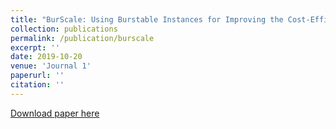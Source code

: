 ```yaml
---
title: "BurScale: Using Burstable Instances for Improving the Cost-Efficacy of Autoscaling in the Public Cloud"
collection: publications
permalink: /publication/burscale
excerpt: ''
date: 2019-10-20
venue: 'Journal 1'
paperurl: ''
citation: ''
---
```



[Download paper here]()
